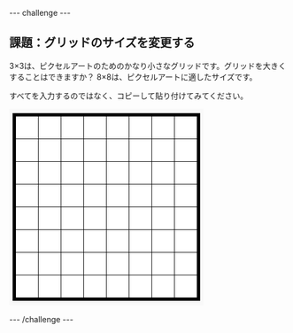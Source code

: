 \--- challenge \---

## 課題：グリッドのサイズを変更する

3×3は、ピクセルアートのためのかなり小さなグリッドです。グリッドを大きくすることはできますか？ 8×8は、ピクセルアートに適したサイズです。

すべてを入力するのではなく、コピーして貼り付けてみてください。

![スクリーンショット](images/pixel-art-grid-8.png)

\--- /challenge \---